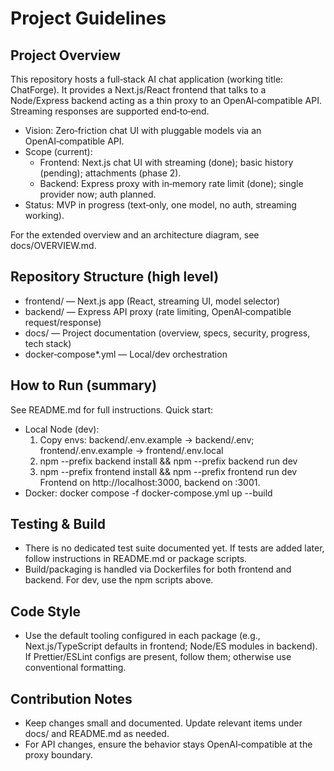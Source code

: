 # Project Guidelines

## Project Overview
This repository hosts a full‑stack AI chat application (working title: ChatForge). It provides a Next.js/React frontend that talks to a Node/Express backend acting as a thin proxy to an OpenAI‑compatible API. Streaming responses are supported end‑to‑end.

- Vision: Zero‑friction chat UI with pluggable models via an OpenAI‑compatible API.
- Scope (current):
  - Frontend: Next.js chat UI with streaming (done); basic history (pending); attachments (phase 2).
  - Backend: Express proxy with in‑memory rate limit (done); single provider now; auth planned.
- Status: MVP in progress (text‑only, one model, no auth, streaming working).

For the extended overview and an architecture diagram, see docs/OVERVIEW.md.

## Repository Structure (high level)
- frontend/ — Next.js app (React, streaming UI, model selector)
- backend/ — Express API proxy (rate limiting, OpenAI‑compatible request/response)
- docs/ — Project documentation (overview, specs, security, progress, tech stack)
- docker‑compose*.yml — Local/dev orchestration

## How to Run (summary)
See README.md for full instructions. Quick start:
- Local Node (dev):
  1) Copy envs: backend/.env.example → backend/.env; frontend/.env.example → frontend/.env.local
  2) npm --prefix backend install && npm --prefix backend run dev
  3) npm --prefix frontend install && npm --prefix frontend run dev
  Frontend on http://localhost:3000, backend on :3001.
- Docker: docker compose -f docker-compose.yml up --build

## Testing & Build
- There is no dedicated test suite documented yet. If tests are added later, follow instructions in README.md or package scripts.
- Build/packaging is handled via Dockerfiles for both frontend and backend. For dev, use the npm scripts above.

## Code Style
- Use the default tooling configured in each package (e.g., Next.js/TypeScript defaults in frontend; Node/ES modules in backend). If Prettier/ESLint configs are present, follow them; otherwise use conventional formatting.

## Contribution Notes
- Keep changes small and documented. Update relevant items under docs/ and README.md as needed.
- For API changes, ensure the behavior stays OpenAI‑compatible at the proxy boundary.
